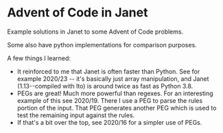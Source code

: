 # Advent of Code in Janet

Example solutions in Janet to some Advent of Code problems.

Some also have python implementations for comparison purposes.

A few things I learned:

* It reinforced to me that Janet is often faster than Python. See
  for example 2020/23 -- it's basically just array manipulation, and
  Janet (1.13--compiled with lto) is around twice as fast as Python
  3.8.
* PEGs are great!  Much more powerful than regexes.  For an interesting
  example of this see 2020/19.  There I use a PEG to parse the rules
  portion of the input.  That PEG generates another PEG which is used
  to test the remaining input against the rules.
* If that's a bit over the top, see 2020/16 for a simpler use of PEGs.


